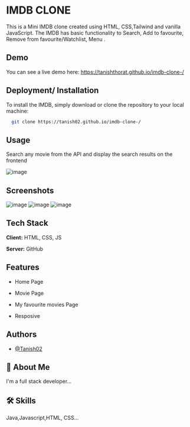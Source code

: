 
# IMDB CLONE
This is a Mini IMDB clone created using HTML, CSS,Tailwind and vanilla JavaScript. The IMDB has basic functionality to Search, Add to favourite, Remove from favourite/Watchlist, Menu .


## Demo
You can see a live demo here: https://tanishthorat.github.io/imdb-clone-/


## Deployment/ Installation


To install the IMDB, simply download or clone the repository to your local machine:

```bash
  git clone https://tanish02.github.io/imdb-clone-/

```


## Usage

Search any movie from the API and display the search results on the frontend 


![image](https://user-images.githubusercontent.com/68606255/227794642-7d048bb2-13ab-4cb6-af00-601f96b217dd.png)



## Screenshots

![image](https://user-images.githubusercontent.com/68606255/227794679-61f74452-9ad2-4353-b4ab-4c8726bf417c.png)
![image](https://user-images.githubusercontent.com/68606255/227794708-5579915c-11c9-4806-abeb-4a924862e631.png)
![image](https://user-images.githubusercontent.com/68606255/227794713-b3e2dbb3-e15a-49d8-a62a-ad845a5259d8.png)



## Tech Stack

**Client:** HTML, CSS, JS

**Server:** GitHub


## Features

 - Home Page

 - Movie Page

 - My favourite movies Page 
 
 - Resposive

## Authors

- [@Tanish02](https://github.com/Tanish02)


## 🚀 About Me
I'm a full stack developer...


## 🛠 Skills
Java,Javascript,HTML, CSS...


